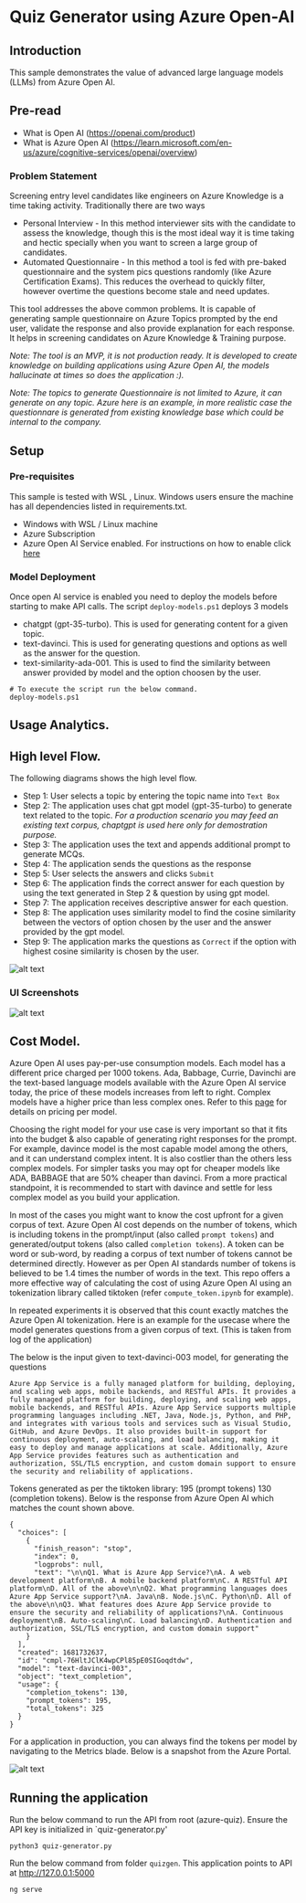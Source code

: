 # Quiz Generator using Azure Open-AI 

## Introduction

This sample demonstrates the value of advanced large language models (LLMs) from Azure Open AI.

## Pre-read

- What is Open AI (https://openai.com/product)
- What is Azure Open AI (https://learn.microsoft.com/en-us/azure/cognitive-services/openai/overview)

### Problem Statement

Screening entry level candidates like engineers on Azure Knowledge is a time taking activity. Traditionally there are two ways

- Personal Interview -  In this method interviewer sits with the candidate to assess the knowledge, though this is the most ideal way it is time taking and hectic specially when you want to screen a large group of candidates.
- Automated Questionnaire - In this method a tool is fed with pre-baked questionnaire and the system pics questions randomly (like Azure Certification Exams). This reduces the overhead to quickly filter, however overtime the questions become stale and need updates.

This tool addresses the above common problems. It is capable of generating sample questionnaire on Azure Topics prompted by the end user, validate the response and also provide explanation for each response. It helps in screening candidates on Azure Knowledge & Training purpose.

_Note: The tool is an MVP, it is not production ready. It is developed to create knowledge on building applications using Azure Open AI, the models hallucinate at times so does the application :)._

_Note: The topics to generate Questionnaire is not limited to Azure, it can generate on any topic. Azure here is an example, in more realistic case the questionnare is generated from existing knowledge base which could be internal to the company._


## Setup

### Pre-requisites

This sample is tested with WSL , Linux.
Windows users ensure the machine has all dependencies listed in requirements.txt.

- Windows with WSL / Linux machine
- Azure Subscription 
- Azure Open AI Service enabled. For instructions on how to enable click [here](https://aka.ms/oai/access)


###  Model Deployment

Once open AI service is enabled you need to deploy the models before starting to make API calls. 
The script `deploy-models.ps1` deploys 3 models

- chatgpt (gpt-35-turbo). This is used for generating content for a given topic.
- text-davinci. This is used for generating questions and options as well as the answer for the question.
- text-similarity-ada-001. This is used to find the similarity between answer provided by model and the option choosen by the user.

```
# To execute the script run the below command.
deploy-models.ps1
```


## Usage Analytics. 


## High level Flow.

The following diagrams shows the high level flow.
- Step 1: User selects a topic by entering the topic name into `Text Box`
- Step 2: The application uses chat gpt model (gpt-35-turbo) to generate text related to the topic. *For a production scenario you may feed an existing text corpus, chaptgpt is used here only for demostration purpose.*
- Step 3: The application uses the text and appends additional prompt to generate MCQs. 
- Step 4: The application sends the questions as the response
- Step 5: User selects the answers and clicks `Submit`
- Step 6: The application finds the correct answer for each question by using the text generated in Step 2 & question by using gpt model.
- Step 7: The application receives descriptive answer for each question.
- Step 8: The application uses similarity model to find the cosine similarity between the vectors of option chosen by the user and the answer provided by the gpt model.
- Step 9: The application marks the questions as `Correct` if the option with highest cosine similarity is chosen by the user.

![alt text](docs/diagram.png)

### UI Screenshots 

![alt text](docs/app.png)

## Cost Model.

Azure Open AI uses pay-per-use consumption models. Each model has a different price charged per 1000 tokens. Ada, Babbage, Currie, Davinchi are the text-based language models available with the Azure Open AI service today, the price of these models increases from left to right. Complex models have a higher price than less complex ones. Refer to this [page](https://azure.microsoft.com/en-us/pricing/details/cognitive-services/openai-service/) for details on pricing per model.

Choosing the right model for your use case is very important so that it fits into the budget & also capable of generating right responses for the prompt. 
For example, davince model is the most capable model among the others, and it can understand complex intent. It is also costlier than the others less complex models.
For simpler tasks you may opt for cheaper models like ADA, BABBAGE that are 50% cheaper than davinci. From a more practical standpoint, it is recommended to start with davince and settle for less complex model as you build your application.

In most of the cases you might want to know the cost upfront for a given corpus of text. Azure Open AI cost depends on the number of tokens, which is including tokens in the prompt/input (also called `prompt tokens`) and generated/output tokens (also called `completion tokens`). A token can be word or sub-word, by reading a corpus of text number of tokens cannot be determined directly. However as per Open AI standards number of tokens is believed to be 1.4 times the number of words in the text. This repo offers a more effective way of calculating the cost of using Azure Open AI using an tokenization library called tiktoken (refer `compute_token.ipynb` for example). 

In repeated experiments it is observed that this count exactly matches the Azure Open AI tokenization. Here is an example for the usecase where the model generates questions from a given corpus of text. (This is taken from log of the application)

The below  is the input given to text-davinci-003 model, for generating the questions
```
Azure App Service is a fully managed platform for building, deploying, and scaling web apps, mobile backends, and RESTful APIs. It provides a fully managed platform for building, deploying, and scaling web apps, mobile backends, and RESTful APIs. Azure App Service supports multiple programming languages including .NET, Java, Node.js, Python, and PHP, and integrates with various tools and services such as Visual Studio, GitHub, and Azure DevOps. It also provides built-in support for continuous deployment, auto-scaling, and load balancing, making it easy to deploy and manage applications at scale. Additionally, Azure App Service provides features such as authentication and authorization, SSL/TLS encryption, and custom domain support to ensure the security and reliability of applications.
```
Tokens generated as per the tiktoken library: 195 (prompt tokens) 130 (completion tokens). Below is the response from Azure Open AI which matches the count shown above.
```
{
  "choices": [
    {
      "finish_reason": "stop",
      "index": 0,
      "logprobs": null,
      "text": "\n\nQ1. What is Azure App Service?\nA. A web development platform\nB. A mobile backend platform\nC. A RESTful API platform\nD. All of the above\n\nQ2. What programming languages does Azure App Service support?\nA. Java\nB. Node.js\nC. Python\nD. All of the above\n\nQ3. What features does Azure App Service provide to ensure the security and reliability of applications?\nA. Continuous deployment\nB. Auto-scaling\nC. Load balancing\nD. Authentication and authorization, SSL/TLS encryption, and custom domain support"
    }
  ],
  "created": 1681732637,
  "id": "cmpl-76HltJClK4wpCPl85pE0SIGoqdtdw",
  "model": "text-davinci-003",
  "object": "text_completion",
  "usage": {
    "completion_tokens": 130,
    "prompt_tokens": 195,
    "total_tokens": 325
  }
}

```

For a application in production, you can always find the tokens per model by navigating to the Metrics blade. Below is a snapshot from the Azure Portal.

![alt text](docs/metrics.png)

## Running the application

Run the below command to run the API from root (azure-quiz). Ensure the API key is initialized in `quiz-generator.py'

```
python3 quiz-generator.py
```

Run the below command from folder `quizgen`. 
This application points to API at http://127.0.0.1:5000
```
ng serve
```




